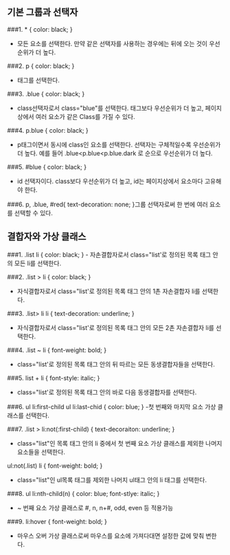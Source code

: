 <h2>기본 그룹과 선택자</h2>

###1. * {
color: black;
}
- 모든 요소를 선택한다.
만약 같은 선택자를 사용하는 경우에는 뒤에 오는 것이 우선순위가 더 높다.

###2. p {
color: black;
}
- 태그를 선택한다.

###3. .blue {
color: black;
}
- class선택자로서 class="blue"를 선택한다.
태그보다 우선순위가 더 높고, 페이지 상에서 여러 요소가 같은 Class를 가질 수 있다.

###4. p.blue {
color: black;
}
- p태그이면서 동시에 class인 요소를 선택한다.
선택자는 구체적일수록 우선순위가 더 높다.
예를 들어 .blue<p.blue<p.blue.dark 로 순으로 우선순위가 더 높다.

###5. #blue {
color: black;
}
- id 선택자이다.
class보다 우선순위가 더 높고, id는 페이지상에서 요소마다 고유해야 한다.

###6. p, .blue, #red{
text-decoration: none;
}그룹 선택자로써 한 번에 여러 요소를 선택할 수 있다.

<h2>결합자와 가상 클래스</h2>
###1. .list li {
color: black;
}
- 자손결합자로서 class="list'로 정의된 목록 태그 안의 모든 li를 선택한다.

###2. .list > li {
color: black;
}
- 자식결합자로서 class="list'로 정의된 목록 태그 안의 1촌 자손결합자 li를 선택한다.

###3. .list> li li {
text-decoration: underline;
}
- 자식결합자로서 class="list'로 정의된 목록 태그 안의 모든 2촌 자손결합자 li를 선택한다.

###4. .list ~ li {
font-weight: bold;
}
- class="list'로 정의된 목록 태그 안의 뒤 따르는 모든 동생결합자들을 선택한다.

###5. list + li {
font-style: italic;
}
- class="list'로 정의된 목록 태그 안의 바로 다음 동생결합자를 선택한다.

###6. ul li:first-child
      ul li:last-chid {
      color: blue;
      }
-첫 번째와 마지막 요소 가상 클래스를 선택한다.

###7. .list > li:not(:first-child) {
text-decoraiton: underline;
}
- class="list"인 목록 태그 안의 li 중에서 첫 번째 요소 가상 클래스를 제외한 나머지 요소들을 선택한다.

ul:not(.list) li {
font-weight: bold;
}
- class="list"인 ul목록 태그를 제외한 나머지 ul태그 안의 li 태그를 선택한다.

###8. ul li:nth-child(n) {
color: blue;
font-stlye: italic;
}
- ~ 번째 요소 가상 클래스로 #, n, n+#, odd, even 등 적용가능

###9. li:hover {
font-weight: bold;
}
- 마우스 오버 가상 클래스로써 마우스를 요소에 가져다대면 설정한 값에 맞춰 변한다.
